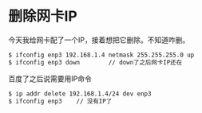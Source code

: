 # 删除网卡IP
今天我给网卡配了一个IP，接着想把它删除。不知道咋删。
```bash
$ ifconfig enp3 192.168.1.4 netmask 255.255.255.0 up
$ ifconfig enp3 down        // down了之后网卡IP还在
```
百度了之后说需要用IP命令
```bash
$ ip addr delete 192.168.1.4/24 dev enp3 
$ ifconfig enp3    // 没有IP了
```




